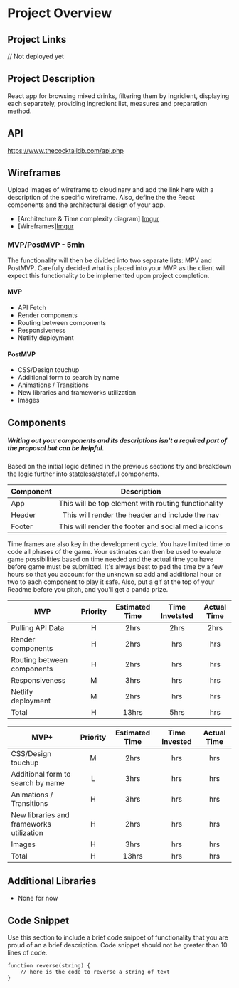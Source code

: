 # Project Overview

## Project Links

// Not deployed yet

## Project Description

React app for browsing mixed drinks, filtering them by ingridient, displaying each separately, providing ingredient list, measures and preparation method.

## API

https://www.thecocktaildb.com/api.php

## Wireframes

Upload images of wireframe to cloudinary and add the link here with a description of the specific wireframe. Also, define the the React components and the architectural design of your app.

- [Architecture & Time complexity diagram] [Imgur](https://imgur.com/5utKl4J)
- [Wireframes][Imgur](https://imgur.com/eZVA4TN)


### MVP/PostMVP - 5min

The functionality will then be divided into two separate lists: MPV and PostMVP. Carefully decided what is placed into your MVP as the client will expect this functionality to be implemented upon project completion.

#### MVP

- API Fetch
- Render components
- Routing between components
- Responsiveness
- Netlify deployment

#### PostMVP

- CSS/Design touchup
- Additional form to search by name
- Animations / Transitions
- New libraries and frameworks utilization
- Images

## Components

##### Writing out your components and its descriptions isn't a required part of the proposal but can be helpful.

Based on the initial logic defined in the previous sections try and breakdown the logic further into stateless/stateful components.

| Component |                          Description                          |
| --------- | :-----------------------------------------------------------: |
| App       | This will be top element with routing functionality |
| Header    |          This will render the header and include the nav          |
| Footer    |          This will render the footer and social media icons          |

Time frames are also key in the development cycle. You have limited time to code all phases of the game. Your estimates can then be used to evalute game possibilities based on time needed and the actual time you have before game must be submitted. It's always best to pad the time by a few hours so that you account for the unknown so add and additional hour or two to each component to play it safe. Also, put a gif at the top of your Readme before you pitch, and you'll get a panda prize.

| MVP                      | Priority | Estimated Time | Time Invetsted | Actual Time |
| ------------------------ | :------: | :------------: | :------------: | :---------: |
| Pulling API Data         |    H     |      2hrs      |      2hrs      |    2hrs     |
| Render components |    H     |      2hrs      |      hrs       |     hrs     |
| Routing between components      |    H     |      2hrs      |      hrs       |     hrs     |
| Responsiveness  |    M     |      3hrs      |      hrs       |     hrs     |
| Netlify deployment |    M     |      2hrs      |      hrs       |     hrs     |
| Total                    |    H     |     13hrs      |      5hrs      |     hrs     |

| MVP+                           | Priority | Estimated Time | Time Invested | Actual Time |
| ------------------------------ | :------: | :------------: | :-----------: | :---------: |
| CSS/Design touchup              |    M     |      2hrs      |      hrs      |     hrs     |
| Additional form to search by name |    L     |      3hrs      |      hrs      |     hrs     |
| Animations / Transitions    |    H     |      3hrs      |      hrs      |     hrs     |
| New libraries and frameworks utilization                   |    H     |      2hrs      |      hrs      |     hrs     |
| Images       |    H     |      3hrs      |      hrs      |     hrs     |
| Total                          |    H     |     13hrs      |      hrs      |     hrs     |



## Additional Libraries

- None for now


## Code Snippet

Use this section to include a brief code snippet of functionality that you are proud of an a brief description. Code snippet should not be greater than 10 lines of code.

```
function reverse(string) {
	// here is the code to reverse a string of text
}
```
